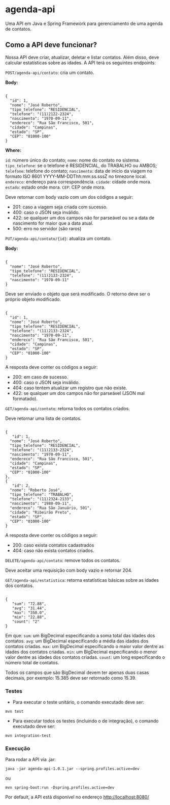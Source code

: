 # agenda-api

Uma API em Java e Spring Framework para gerenciamento de uma agenda de contatos.

## Como a API deve funcionar?

Nossa API deve criar, atualizar, deletar e listar contatos. Além disso, deve calcular estatísticas sobre as idades. A API terá os seguintes endpoints:

`POST/agenda-api/contato`: cria um contato. 

**Body:**

<code>
{
  "id": 1,
  "nome": "José Roberto",
  "tipo_telefone": "RESIDENCIAL",
  "telefone": "(11)2122-2324",
  "nascimento": "1970-09-11",
  "endereco": "Rua São Francisco, 501",
  "cidade": "Campinas",
  "estado": "SP",
  "CEP": "01000-100"
}
</code>

**Where:**

`id`: número único do contato;
`nome`: nome do contato no sistema.
`tipo_telefone`: se o telefone é RESIDENCIAL, do TRABALHO ou AMBOS;
`telefone`: telefone do contato;
`nascimento`: data de início da viagem no formato ISO 8601 YYYY-MM-DDThh:mm:ss.sssZ no timezone local.
`endereco`: endereço para correspondência.
`cidade`: cidade onde mora.
`estado`: estado onde mora.
`CEP`: CEP onde mora.

Deve retornar com body vazio com um dos códigos a seguir:

* 201: caso a viagem seja criada com sucesso.
* 400: caso o JSON seja inválido.
* 422: se qualquer um dos campos não for parseável ou se a data de nascimento for maior que a data atual.
* 500: erro no servidor (são raros)

`PUT/agenda-api/contato/{id}`: atualiza um contato.

**Body:**

<code>
{
  "nome": "José Roberto",
  "tipo_telefone": "RESIDENCIAL",
  "telefone": "(11)2133-2324",
  "nascimento": "1970-09-11"
}
</code>

Deve ser enviado o objeto que será modificado. O retorno deve ser o próprio objeto modificado.

<code>
{
  "id": 1,
  "nome": "José Roberto",
  "tipo_telefone": "RESIDENCIAL",
  "telefone": "(11)2133-2324",
  "nascimento": "1970-09-11",
  "endereco": "Rua São Francisco, 501",
  "cidade": "Campinas",
  "estado": "SP",
  "CEP": "01000-100"
}
</code>

A resposta deve conter os códigos a seguir:

* 200: em caso de sucesso.
* 400: caso o JSON seja inválido.
* 404: caso tentem atualizar um registro que não existe.
* 422: se qualquer um dos campos não for parseável (JSON mal formatado).

`GET/agenda-api/contato`: retorna todos os contatos criados.

Deve retornar uma lista de contatos.

<code>
{
   "id": 1,
  "nome": "José Roberto",
  "tipo_telefone": "RESIDENCIAL",
  "telefone": "(11)2133-2324",
  "nascimento": "1970-09-11",
  "endereco": "Rua São Francisco, 501",
  "cidade": "Campinas",
  "estado": "SP",
  "CEP": "01000-100"
},
{   
   "id": 2,
  "nome": "Roberto José",
  "tipo_telefone": "TRABALHO",
  "telefone": "(11)2324-2133",
  "nascimento": "1980-09-11",
  "endereco": "Rua São Januário, 501",
  "cidade": "Ribeirão Preto",
  "estado": "SP",
  "CEP": "01000-100"
}
</code>

A resposta deve conter os códigos a seguir:

* 200: caso exista contatos cadastrados
* 404: caso não exista contatos criados.

`DELETE/agenda-api/contato`: remove todos os contatos.

Deve aceitar uma requisição com body vazio e retornar 204.

`GET/agenda-api/estatistica`: retorna estatísticas básicas sobre as idades dos contatos.

<code>
{   
   "sum": "72.88",
   "avg": "31.44",
   "max": "350.0",
   "min": "22.88",
   "count": "2"
}
</code>

Em que:
`sum`: um BigDecimal especificando a soma total das idades dos contatos.
`avg`: um BigDecimal especificando a média das idades dos contatos criadas.
`max`: um BigDecimal especificando o maior valor dentre as idades dos contatos criadas.
`min`: um BigDecimal especificando o menor valor dentre as idades dos contatos criadas.
`count`: um long especificando o número total de contatos.

Todos os campos que são BigDecimal devem ter apenas duas casas decimais, por exemplo: 15.385 deve ser retornado como 15.39. 

### Testes

* Para executar o teste unitário, o comando executado deve ser:

```
mvn test
```

* Para executar todos os testes (incluindo o de integração), o comando executado deve ser:

```
mvn integration-test
```

### Execução

Para rodar a API via .jar:

```
java -jar agenda-api-1.0.1.jar --spring.profiles.active=dev
```
    
ou

```
mvn spring-boot:run -Dspring.profiles.active=dev
```

Por default, a API está disponível no endereço [http://localhost:8080/](http://localhost:8080/)
